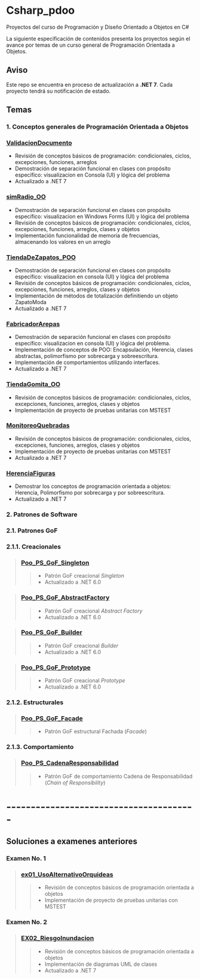 # Csharp_pdoo
Proyectos del curso de Programación y Diseño Orientado a Objetos en C#

La siguiente especificación de contenidos presenta los proyectos según el avance por temas de un curso general de Programación Orientada a Objetos.

## Aviso
Este repo se encuentra en proceso de actualización a **.NET 7**. Cada proyecto tendrá su notificación de estado.

## Temas

### 1. Conceptos generales de Programación Orientada a Objetos

### [ValidacionDocumento](https://github.com/jdrodas/Csharp_pdoo/tree/master/ValidacionDocumento)
- Revisión de conceptos básicos de programación: condicionales, ciclos, excepciones, funciones, arreglos
- Demostración de separación funcional en clases con propósito específico: visualizacion en Consola (UI) y lógica del problema
- Actualizado a .NET 7

### [simRadio_OO](https://github.com/jdrodas/Csharp_pdoo/tree/master/simRadio_OO)
- Demostración de separación funcional en clases con propósito específico: visualizacion en Windows Forms (UI) y lógica del problema
- Revisión de conceptos básicos de programación: condicionales, ciclos, excepciones, funciones, arreglos, clases y objetos
- Implementación funcionalidad de memoria de frecuencias, almacenando los valores en un arreglo

### [TiendaDeZapatos_POO](https://github.com/jdrodas/Csharp_pdoo/tree/master/TiendaDeZapatos_POO)
- Demostración de separación funcional en clases con propósito específico: visualizacion en consola (UI) y lógica del problema
- Revisión de conceptos básicos de programación: condicionales, ciclos, excepciones, funciones, arreglos, clases y objetos
- Implementación de métodos de totalización definitiendo un objeto ZapatoModa
- Actualizado a .NET 7

### [FabricadorArepas](https://github.com/jdrodas/Csharp_pdoo/tree/master/FabricadorArepas)
- Demostración de separación funcional en clases con propósito específico: visualizacion en consola (UI) y lógica del problema.
- Implementación de conceptos de POO: Encapsulación, Herencia, clases abstractas, polimorfismo por sobrecarga y sobreescritura.
- Implementación de comportamientos utilizando interfaces.
- Actualizado a .NET 7

### [TiendaGomita_OO](https://github.com/jdrodas/Csharp_pdoo/tree/master/TiendaGomita_OO)
- Revisión de conceptos básicos de programación: condicionales, ciclos, excepciones, funciones, arreglos, clases y objetos
- Implementación de proyecto de pruebas unitarias con MSTEST

### [MonitoreoQuebradas](https://github.com/jdrodas/Csharp_pdoo/tree/master/MonitoreoQuebradas)
- Revisión de conceptos básicos de programación: condicionales, ciclos, excepciones, funciones, arreglos, clases y objetos
- Implementación de proyecto de pruebas unitarias con MSTEST
- Actualizado a .NET 7

### [HerenciaFiguras](https://github.com/jdrodas/Csharp_pdoo/tree/master/HerenciaFiguras)
- Demostrar los conceptos de programación orientada a objetos: Herencia, Polimorfismo por sobrecarga y por sobreescritura.
- Actualizado a .NET 7

### 2. Patrones de Software

### 2.1. Patrones GoF

### 2.1.1. Creacionales

>### [Poo_PS_GoF_Singleton](https://github.com/jdrodas/Csharp_pdoo/tree/master/Poo_PS_GoF_Singleton)
>>- Patrón GoF creacional *Singleton*
>>- Actualizado a .NET 6.0

>### [Poo_PS_GoF_AbstractFactory](https://github.com/jdrodas/Csharp_pdoo/tree/master/Poo_PS_GoF_AbstractFactory)
>>- Patrón GoF creacional *Abstract Factory*
>>- Actualizado a .NET 6.0

>### [Poo_PS_GoF_Builder](https://github.com/jdrodas/Csharp_pdoo/tree/master/Poo_PS_GoF_Builder)
>>- Patrón GoF creacional *Builder*
>>- Actualizado a .NET 6.0

>### [Poo_PS_GoF_Prototype](https://github.com/jdrodas/Csharp_pdoo/tree/master/Poo_PS_GoF_Prototype)
>>- Patrón GoF creacional *Prototype*
>>- Actualizado a .NET 6.0

### 2.1.2. Estructurales

>### [Poo_PS_GoF_Facade](https://github.com/jdrodas/Csharp_pdoo/tree/master/Poo_PS_GoF_Facade)
>>- Patrón GoF estructural Fachada (*Facade*)


### 2.1.3. Comportamiento

>### [Poo_PS_CadenaResponsabilidad](https://github.com/jdrodas/Csharp_pdoo/tree/master/Poo_PS_CadenaResponsabilidad)
>>- Patrón GoF de comportamiento Cadena de Responsabilidad (*Chain of Responsibility*)

# ---------------------------------------

## Soluciones a examenes anteriores

### Examen No. 1

>### [ex01_UsoAlternativoOrquideas](https://github.com/jdrodas/Csharp_pdoo/tree/master/ex01_UsoAlternativoOrquideas)
>>- Revisión de conceptos básicos de programación orientada a objetos
>>- Implementación de proyecto de pruebas unitarias con MSTEST

### Examen No. 2

>### [EX02_RiesgoInundacion](https://github.com/jdrodas/Csharp_pdoo/tree/master/EX02_RiesgoInundacion)
>>- Revisión de conceptos básicos de programación orientada a objetos
>>- Implementación de diagramas UML de clases
>>- Actualizado a .NET 7
